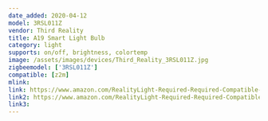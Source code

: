 ```yaml
---
date_added: 2020-04-12
model: 3RSL011Z
vendor: Third Reality 
title: A19 Smart Light Bulb
category: light
supports: on/off, brightness, colortemp
image: /assets/images/devices/Third_Reality_3RSL011Z.jpg
zigbeemodel: ['3RSL011Z']
compatible: [z2m]
mlink: 
link: https://www.amazon.com/RealityLight-Required-Required-Compatible-Assistant/dp/B07L8R244F
link2: https://www.amazon.com/RealityLight-Required-Required-Compatible-Assistant/dp/B07JG4FX15
link3: 
---
```

